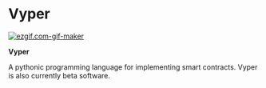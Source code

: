 # Vyper

[![ezgif.com-gif-maker](https://ethereum.consensys.net/hs-fs/hubfs/ezgif.com-gif-maker.png?width=2048&name=ezgif.com-gif-maker.png)](http://bit.ly/vyper-portal)

**Vyper**

A pythonic programming language for implementing smart contracts. Vyper is also currently beta software.


